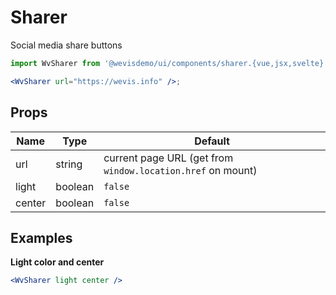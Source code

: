 # Sharer

Social media share buttons
<WvSharer url="https://wevis.info" />

```jsx
import WvSharer from '@wevisdemo/ui/components/sharer.{vue,jsx,svelte}';

<WvSharer url="https://wevis.info" />;
```

## Props

| Name   | Type    | Default                                                     |
| ------ | ------- | ----------------------------------------------------------- |
| url    | string  | current page URL (get from `window.location.href` on mount) |
| light  | boolean | `false`                                                     |
| center | boolean | `false`                                                     |

## Examples

**Light color and center**

<div style="background-color: black;">
  <WvSharer light center />
</div>

```jsx
<WvSharer light center />
```
